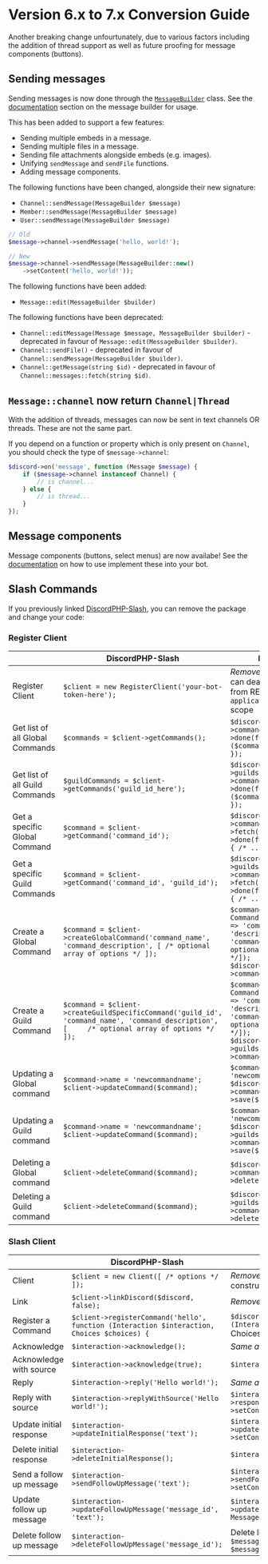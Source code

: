 # Version 6.x to 7.x Conversion Guide

Another breaking change unfourtunately, due to various factors including the addition of thread support as well
as future proofing for message components (buttons).

## Sending messages

Sending messages is now done through the [`MessageBuilder`](src/Discord/Builders/MessageBuilder.php) class.
See the [documentation](http://discord-php.github.io/DiscordPHP/) section on the message builder for usage.

This has been added to support a few features:

- Sending multiple embeds in a message.
- Sending multiple files in a message.
- Sending file attachments alongside embeds (e.g. images).
- Unifying `sendMessage` and `sendFile` functions.
- Adding message components.

The following functions have been changed, alongside their new signature:

- `Channel::sendMessage(MessageBuilder $message)`
- `Member::sendMessage(MessageBuilder $message)`
- `User::sendMessage(MessageBuilder $message)`

```php
// Old
$message->channel->sendMessage('hello, world!');

// New
$message->channel->sendMessage(MessageBuilder::new()
    ->setContent('hello, world!'));
```

The following functions have been added:

- `Message::edit(MessageBuilder $builder)`

The following functions have been deprecated:

- `Channel::editMessage(Message $message, MessageBuilder $builder)` - deprecated in favour of `Message::edit(MessageBuilder $builder)`.
- `Channel::sendFile()` - deprecated in favour of `Channel::sendMessage(MessageBuilder $builder)`.
- `Channel::getMessage(string $id)` - deprecated in favour of `Channel::messages::fetch(string $id)`.

## `Message::channel` now return `Channel|Thread`

With the addition of threads, messages can now be sent in text channels OR threads. These are not the same part.

If you depend on a function or property which is only present on `Channel`, you should check the type of `$message->channel`:

```php
$discord->on('message', function (Message $message) {
    if ($message->channel instanceof Channel) {
        // is channel...
    } else {
        // is thread...
    }
});
```

## Message components

Message components (buttons, select menus) are now availabe! See the [documentation](https://discord-php.github.io/DiscordPHP/) on how to use implement these into your bot.

## Slash Commands

If you previously linked [DiscordPHP-Slash](https://github.com/discord-php/DiscordPHP-Slash), you can remove the package and change your code:

### Register Client

| |DiscordPHP-Slash|DiscordPHP|
|-----|-----|-----|
|Register Client|`$client = new RegisterClient('your-bot-token-here');`|*Removed*, the `$discord` can deal with commands from REST API, requires `application.commands` scope|
|Get list of all Global Commands|`$commands = $client->getCommands();`|`$discord->application->commands->freshen()->done(function ($commands) { /* ... */ });`|
|Get list of all Guild Commands|`$guildCommands = $client->getCommands('guild_id_here');`|`$discord->guilds['guild_id_here']->commands->freshen()->done(function ($commands) { /* ... */ });`|
|Get a specific Global Command|`$command = $client->getCommand('command_id');`|`$discord->application->commands->fetch('command_id')->done(function ($command) { /* ... */ });`|
|Get a specific Guild Commands|`$command = $client->getCommand('command_id', 'guild_id');`|`$discord->guilds['guild_id']->commands->fetch('command_id')->done(function ($command) { /* ... */ });`|
|Create a Global Command|`$command = $client->createGlobalCommand('command_name', 'command_description', [ /* optional array of options */ ]);`|`$command = new Command($discord, ['name' => 'command_name', 'description' => 'command_description', /* optional array of options */]);`<br/>`$discord->application->commands->save($command)`|
|Create a Guild Command|`$command = $client->createGuildSpecificCommand('guild_id', 'command_name', 'command_description', [     /* optional array of options */ ]);`|`$command = new Command($discord, ['name' => 'command_name', 'description' => 'command_description', /* optional array of options */]);`<br/>`$discord->guilds['guild_id']->commands->save($command)`|
|Updating a Global command|`$command->name = 'newcommandname';`<br/>`$client->updateCommand($command);`|`$command->name = 'newcommandname';`<br/>`$discord->application->commands->save($command);`|
|Updating a Guild command|`$command->name = 'newcommandname';`<br/>`$client->updateCommand($command);`|`$command->name = 'newcommandname';`<br/>`$discord->guilds['guild_id']->commands->save($command);`|
|Deleting a Global command|`$client->deleteCommand($command);`|`$discord->application->commands->delete($command);`|
|Deleting a Guild command|`$client->deleteCommand($command);`|`$discord->guilds['guild_id']->commands->delete($command);`|

### Slash Client

| |DiscordPHP-Slash|DiscordPHP|
|-----|-----|-----|
|Client|`$client = new Client([ /* options */ ]);`|*Removed*, all options are present when constructing `$discord`|
|Link|`$client->linkDiscord($discord, false);`|*Removed*, this is already the `$discord`|
|Register a Command|`$client->registerCommand('hello', function (Interaction $interaction, Choices $choices) {`|`$discord->listenCommand('hello', function (Interaction $interaction) {`<br/>Choices are inside `$interaction->data->options`|
|Acknowledge|`$interaction->acknowledge();`|*Same as below*|
|Acknowledge with source|`$interaction->acknowledge(true);`|`$interaction->acknowledgeWithResponse();`|
|Reply|`$interaction->reply('Hello world!');`|*Same as below*|
|Reply with source|`$interaction->replyWithSource('Hello world!');`|`$interaction->respondWithMessage(MessageBuilder::new()->setContent('Hello world!'));`|
|Update initial response|`$interaction->updateInitialResponse('text');`|`$interaction->updateOriginalResponse(MessageBuilder::new()->setContent('text'));`|
|Delete initial response|`$interaction->deleteInitialResponse();`|`$interaction->deleteOriginalResponse();`|
|Send a follow up message|`$interaction->sendFollowUpMessage('text');`|`$interaction->sendFollowUpMessage(MessageBuilder::new()->setContent('text'));`|
|Update follow up message|`$interaction->updateFollowUpMessage('message_id', 'text');`|`$interaction->updateFollowUpMessage('message_id', MessageBuilder::new()->setContent('text'));`|
|Delete follow up message|`$interaction->deleteFollowUpMessage('message_id');`|Delete like normal messages<br/>`$message = $channel->messages['message_id'];`<br/>`$message->delete();`|
